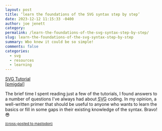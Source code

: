 ```yaml
---
layout: post
title: ‘learn the foundations of the SVG syntax step by step’
date: 2023-12-12 11:15:33 -0400
author: joe jenett
category: 
permalink: /learn-the-foundations-of-the-svg-syntax-step-by-step/
slug: learn-the-foundations-of-the-svg-syntax-step-by-step
summary: Wbo knew it could be so simple!
comments: false
categories:
  - svg
  - resources
  - learning
---
```

<a title="SVG Tutorial - Learn how to code images in HTML with SVG" href="https://svg-tutorial.com/">SVG Tutorial</a><br>[<a href="https://pinboard.in/u:pmigdal">pmigdal</a>]
<p>
The brief time I spent reading just a few of the tutorials, I found answers to a number of questions I've always had about <abbr title="Scalable Vector Graphics">SVG</abbr> coding. In my opinion, a well-written primer that should be useful to anyone who wants to learn the basics or fill in some gaps in their existing knowledge of the syntax. Bravo! 😎
</p>
<a href="https://brid.gy/publish/mastodon"><small>(cross-posted to mastodon)</small></a>